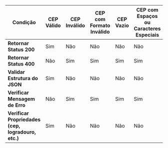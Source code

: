 | Condição                                         | CEP Válido | CEP Inválido | CEP com Formato Inválido | CEP Vazio | CEP com Espaços ou Caracteres Especiais | CEP com Limite de Caracteres |
|--------------------------------------------------|------------|-----------------|--------------------------|-----------|------------------------------------------|------------------------------|
| **Retornar Status 200**                          | Sim        | Não             | Não                      | Não       | Não                                      | Não                          |
| **Retornar Status 400**                          | Não        | Sim             | Sim                      | Sim       | Sim                                      | Sim                          |
|  **Validar Estrutura do JSON**                    | Sim        | Não             | Não                      | Não       | Não                                      | Não                          |
| **Verificar Mensagem de Erro**                   | Não        | Sim             | Sim                      | Sim       | Sim                                      | Sim                          |
| **Verificar Propriedades (cep, logradouro, etc.)**                   | Sim        | Não             | Não                      | Não       | Não                                      | Não                          |